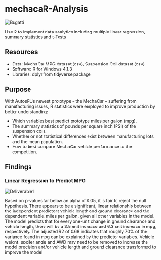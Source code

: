 # mechacaR-Analysis
![Bugatti](https://user-images.githubusercontent.com/30667001/160251248-ad46da0a-d9c4-4c3a-ba41-d2ddd9b3edbc.png)

Use R to implement data analytics including multiple linear regression, summary statistics and t-Tests

## Resources
* Data: MechaCar MPG dataset (csv), Suspension Coil dataset (csv)
* Software: R for Windows 4.1.3
* Libraries: dplyr from tidyverse package

## Purpose
With AutosRUs newest prototype – the MechaCar – suffering from manufacturing issues, R statistics were employed to improve production by better understanding:
* Which variables best predict prototype miles per gallon (mpg).
* The summary statistics of pounds per square inch (PSI) of the suspension coils.
* Whether or not statistical differences exist between manufacturing lots and the mean population.
* How to best compare MechaCar vehicle performance to the competition.

## Findings
### Linear Regression to Predict MPG
![Deliverable1](https://user-images.githubusercontent.com/30667001/160253402-1167c55d-de94-4916-89b1-77ae76793003.png)

Based on p-values far below an alpha of 0.05, it is fair to reject the null hypothesis. There appears to be a significant, linear relationship between the independent predictors vehicle length and ground clearance and the dependent variable, miles per gallon, given all other variables in the model. The model predicts that for every one-unit change in ground clearance and vehicle length, there will be a 3.5 unit increase and 6.3 unit increase in mpg, respectively. The adjusted R2 of 0.68 indicates that roughly 70% of the variance found in mpg can be explained by the predictor variables. Vehicle weight, spoiler angle and AWD may need to be removed to increase the model precision and/or vehicle length and ground clearance transformed to improve the model


